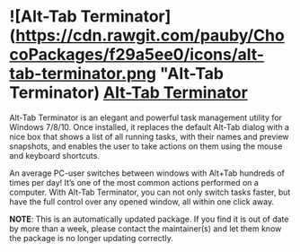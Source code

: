 # ![Alt-Tab Terminator](https://cdn.rawgit.com/pauby/ChocoPackages/f29a5ee0/icons/alt-tab-terminator.png "Alt-Tab Terminator) [Alt-Tab Terminator](https://chocolatey.org/packages/alt-tab-terminator)

Alt-Tab Terminator is an elegant and powerful task management utility for Windows 7/8/10. Once installed, it replaces the default Alt-Tab dialog with a nice box that shows a list of all running tasks, with their names and preview snapshots, and enables the user to take actions on them using the mouse and keyboard shortcuts.
    
An average PC-user switches between windows with Alt+Tab hundreds of times per day! It’s one of the most common actions performed on a computer. With Alt-Tab Terminator, you can not only switch tasks faster, but have the full control over any opened window, all within one click away.

**NOTE**: This is an automatically updated package. If you find it is out of date by more than a week, please contact the maintainer(s) and let them know the package is no longer updating correctly.